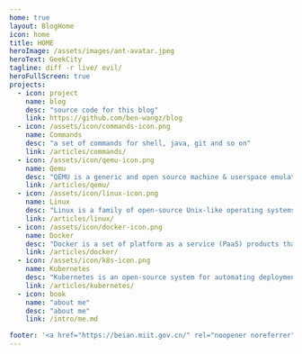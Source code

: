 ```yaml
---
home: true
layout: BlogHome
icon: home
title: HOME
heroImage: /assets/images/ant-avatar.jpeg
heroText: GeekCity
tagline: diff -r live/ evil/
heroFullScreen: true
projects:
  - icon: project
    name: blog
    desc: "source code for this blog"
    link: https://github.com/ben-wangz/blog
  - icon: /assets/icon/commands-icon.png
    name: Commands
    desc: "a set of commands for shell, java, git and so on"
    link: /articles/commands/
  - icon: /assets/icon/qemu-icon.png
    name: Qemu
    desc: "QEMU is a generic and open source machine & userspace emulator and virtualizer"
    link: /articles/qemu/
  - icon: /assets/icon/linux-icon.png
    name: Linux
    desc: "Linux is a family of open-source Unix-like operating systems based on the Linux kernel, an operating system kernel first released by Linus Torvalds"
    link: /articles/linux/
  - icon: /assets/icon/docker-icon.png
    name: Docker
    desc: "Docker is a set of platform as a service (PaaS) products that use OS-level virtualization to deliver software in packages called containers"
    link: /articles/docker/
  - icon: /assets/icon/k8s-icon.png
    name: Kubernetes
    desc: "Kubernetes is an open-source system for automating deployment, scaling, and management of containerized applications"
    link: /articles/kubernetes/
  - icon: book
    name: "about me"
    desc: "about me"
    link: /intro/me.md

footer: '<a href="https://beian.miit.gov.cn/" rel="noopener noreferrer" target="_blank">浙ICP备2021024222号<a/>'
---
```

